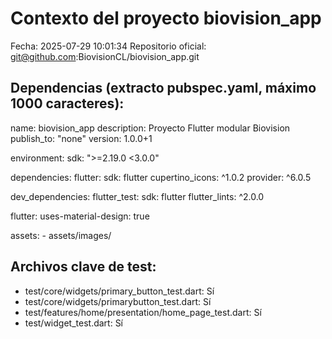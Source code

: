 # Contexto del proyecto biovision_app
Fecha: 2025-07-29 10:01:34
Repositorio oficial: git@github.com:BiovisionCL/biovision_app.git

## Dependencias (extracto pubspec.yaml, máximo 1000 caracteres):
name: biovision_app
description: Proyecto Flutter modular Biovision
publish_to: "none"
version: 1.0.0+1

environment:
  sdk: ">=2.19.0 <3.0.0"

dependencies:
  flutter:
    sdk: flutter
  cupertino_icons: ^1.0.2
  provider: ^6.0.5

dev_dependencies:
  flutter_test:
    sdk: flutter
  flutter_lints: ^2.0.0

flutter:
  uses-material-design: true

  assets:
    - assets/images/

## Archivos clave de test:
- test/core/widgets/primary_button_test.dart: Sí
- test/core/widgets/primarybutton_test.dart: Sí
- test/features/home/presentation/home_page_test.dart: Sí
- test/widget_test.dart: Sí
